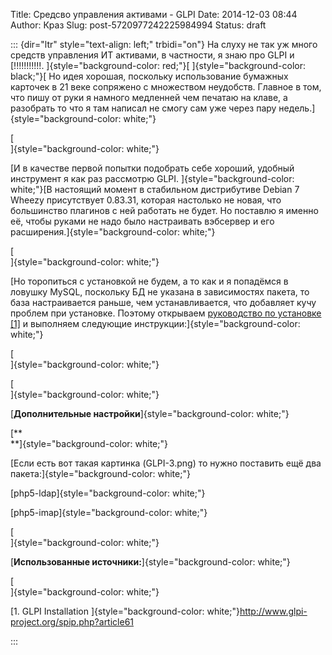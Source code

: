 Title: Средсво управления активами - GLPI
Date: 2014-12-03 08:44
Author: Краз
Slug: post-5720977242225984994
Status: draft

::: {dir="ltr" style="text-align: left;" trbidi="on"}
На слуху не так уж много средств управления ИТ активами, в частности, я знаю про GLPI и [!!!!!!!!!!!. ]{style="background-color: red;"}[ ]{style="background-color: black;"}[ Но идея хорошая, поскольку использование бумажных карточек в 21 веке сопряжено с множеством неудобств. Главное в том, что пишу от руки я намного медленней чем печатаю на клаве, а разобрать то что я там написал не смогу сам уже через пару недель.]{style="background-color: white;"}

<div>

[  
]{style="background-color: white;"}

</div>

<div>

[И в качестве первой попытки подобрать себе хороший, удобный инструмент я как раз рассмотрю GLPI. ]{style="background-color: white;"}[В настоящий момент в стабильном дистрибутиве Debian 7 Wheezy присутствует 0.83.31, которая настолько не новая, что большинство плагинов с ней работать не будет. Но поставлю я именно её, чтобы руками не надо было настраивать вэбсервер и его расширения.]{style="background-color: white;"}

</div>

<div>

[  
]{style="background-color: white;"}

</div>

<div>

[Но торопиться с установкой не будем, а то как и я попадёмся в ловушку MySQL, поскольку БД не указана в зависимостях пакета, то база настраивается раньше, чем устанавливается, что добавляет кучу проблем при установке. Поэтому открываем [руководство по установке \[1\]](http://www.glpi-project.org/spip.php?article61) и выполняем следующие инструкции:]{style="background-color: white;"}

</div>

<div>

[  
]{style="background-color: white;"}

</div>

<div>

[  
]{style="background-color: white;"}

</div>

<div>

[**Дополнительные настройки**]{style="background-color: white;"}

</div>

<div>

[**  
**]{style="background-color: white;"}

</div>

<div>

[Если есть вот такая картинка (GLPI-3.png) то нужно поставить ещё два пакета:]{style="background-color: white;"}

</div>

<div>

[php5-ldap]{style="background-color: white;"}

</div>

<div>

[php5-imap]{style="background-color: white;"}

</div>

<div>

[  
]{style="background-color: white;"}

</div>

<div>

[**Использованные источники:**]{style="background-color: white;"}

</div>

<div>

[  
]{style="background-color: white;"}

</div>

<div>

[1. GLPI Installation ]{style="background-color: white;"}http://www.glpi-project.org/spip.php?article61

</div>
:::
